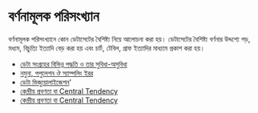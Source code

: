 # বর্ণনামূলক পরিসংখ্যান

বর্ণনামূলক পরিসংখ্যানে কোন ডেটাসেটের বৈশিষ্ট্য নিয়ে আলোচনা করা হয়। ডেটাসেটের বৈশিষ্ট্য বর্ণনার উদ্দশ্যে গড়, মধ্যম, বিচুত্যি ইত্যাদি বেড় করা হয় এবং চার্ট, টেবিল, গ্রাফ ইত্যাদির মাধ্যমে প্রকাশ করা হয়। 

* [ডেটা সংগ্রহের বিভিন্ন পদ্ধতি ও তার সুবিধা-অসুবিধা](./1.1_data_collecting_method_and_pros_and_cons.md)
* [নমুনা, পপুলেশন ঔ স্যাম্পলিং ইরর](./1.2_population_sample_sampling_error.md)
* [ডেটা ভিজ্যুয়ালাইজেশন](./1.3_data_visualization.md)'
* [কেন্দ্রীয় প্রবণতা বা Central Tendency](./1.4_central_tendency.md)
* [কেন্দ্রীয় প্রবণতা বা Central Tendency](./1.5_deviation.md)





